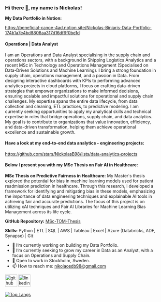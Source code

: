 ### Hi there 👋, my name is Nickolas!

**My Data Portfolio in Notion:**

https://beneficial-canoe-4ad.notion.site/Nickolas-Biniaris-Data-Portfolio-174b1a7e4bd8808aa317d16df6f0be1d

#### Operations | Data Analyst
I am an Operations and Data Analyst specialising in the supply chain and operations sectors, with a background in Shipping Logistics Analytics and a recent MSc in Technology and Operations Management (Specialised on Data-Driven Solutions and Machine Learning). I bring a strong foundation in supply chain, operations management, and a passion in Data.
From designing interactive dashboards with KPIs to performing advanced analytics projects in cloud platforms, I focus on crafting data-driven strategies that empower organizations to make informed decisions, ensuring scalable and impactful solutions for operational and supply chain challenges. My expertise spans the entire data lifecycle, from data collection and cleaning, ETL practices, to predictive modeling.
I am currently seeking opportunities to apply my analytical skills and technical expertise in roles that bridge operations, supply chain, and data analytics. My goal is to contribute to organizations that value innovation, efficiency, and data-driven transformation, helping them achieve operational excellence and sustainable growth.

#### Have a look at my end-to-end data analytics - engineering projects:

https://github.com/stars/NickolasB98/lists/data-analytics-projects

#### Below I present you with my MSc Thesis on Fair AI in Healthcare:

**MSc Thesis on Predictive Fairness in Healthcare:** My Master's thesis explored the potential for bias in machine learning models used for patient readmission prediction in healthcare. Through this research, I developed a framework for identifying and mitigating bias in these models, emphasizing the importance of data engineering techniques and explainable AI tools in achieving fair and accurate predictions. The focus of this project is on utilizing xAI techniques and Fair AI Libraries for Machine Learning Bias Management across its life cycle.

**GitHub Repository:** [MSc-TOM-Thesis](https://github.com/NickolasB98/MSc-TOM-Thesis) 

**Skills:** 
Python | ETL | SQL | AWS | Tableau | Excel | Azure (Databricks, ADF, Synapse) | Git 

- 🔭 I’m currently working on building my Data Portfolio. 
- 🌱 I’m currently seeking to grow my career in Data as an Analyst, with a focus on Operations and Supply Chain.
- 💬 Open to work in Stockholm, Sweden. 
- 📫 How to reach me: nikolaosdb98@gmail.com


[<img src='https://cdn.jsdelivr.net/npm/simple-icons@3.0.1/icons/github.svg' alt='github' height='40'>](https://github.com/NickolasB98)  [<img src='https://cdn.jsdelivr.net/npm/simple-icons@3.0.1/icons/linkedin.svg' alt='linkedin' height='40'>](https://www.linkedin.com/in/nikolaos-biniaris-589517187/)  

[![Top Langs](https://github-readme-stats.vercel.app/api/top-langs/?username=NickolasB98)](https://github.com/anuraghazra/github-readme-stats)


